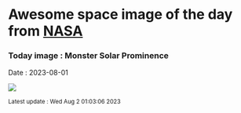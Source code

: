 
# Awesome space image of the day from [NASA](https://api.nasa.gov/)

### Today image : Monster Solar Prominence
Date : 2023-08-01

![](https://apod.nasa.gov/apod/image/2308/SunMonster_Wenz_960.jpg)

<small>Latest update : Wed Aug  2 01:03:06 2023</small>
        